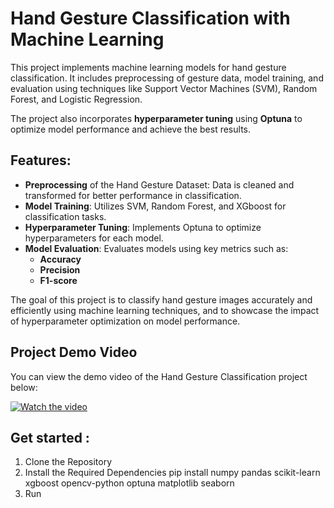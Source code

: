 # Hand Gesture Classification with Machine Learning

This project implements machine learning models for hand gesture classification. It includes preprocessing of gesture data, model training, and evaluation using techniques like Support Vector Machines (SVM), Random Forest, and Logistic Regression.

The project also incorporates **hyperparameter tuning** using **Optuna** to optimize model performance and achieve the best results.

## Features:
- **Preprocessing** of the Hand Gesture Dataset: Data is cleaned and transformed for better performance in classification.
- **Model Training**: Utilizes SVM, Random Forest, and XGboost for classification tasks.
- **Hyperparameter Tuning**: Implements Optuna to optimize hyperparameters for each model.
- **Model Evaluation**: Evaluates models using key metrics such as:
  - **Accuracy**
  - **Precision**
  - **F1-score**

The goal of this project is to classify hand gesture images accurately and efficiently using machine learning techniques, and to showcase the impact of hyperparameter optimization on model performance.

## Project Demo Video

You can view the demo video of the Hand Gesture Classification project below:

[![Watch the video](https://yourdomain.com/thumbnail.jpg)](https://drive.google.com/file/d/1z-bhjuNZE_OnqxmvvUxLM7anYrn1LoS2/view?usp=sharing)

## Get started :
1. Clone the Repository
2. Install the Required Dependencies
pip install numpy pandas scikit-learn xgboost opencv-python optuna matplotlib seaborn
3. Run
